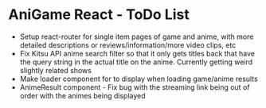 # AniGame React - ToDo List

-   Setup react-router for single item pages of game and anime, with more detailed descriptions or reviews/information/more video clips, etc
-   Fix Kitsu API anime search filter so that it only gets titles back that have the query string in the actual title on the anime. Currently getting weird slightly related shows
-   Make loader component for to display when loading game/anime results
-   AnimeResult component - Fix bug with the streaming link being out of order with the animes being displayed
